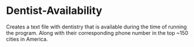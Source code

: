 # Dentist-Availability
Creates a text file with dentistry that is available during the time of running the program. Along with their corresponding phone number in the top ~150 cities in America.
